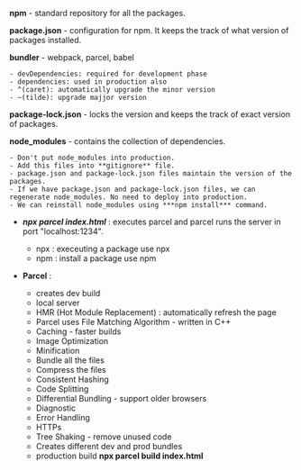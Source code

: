 **npm** - standard repository for all the packages.

**package.json** - configuration for npm. It keeps the track of what version of packages installed.

**bundler** - webpack, parcel, babel

    - devDependencies: required for development phase
    - dependencies: used in production also
    - ^(caret): automatically upgrade the minor version
    - ~(tilde): upgrade majjor version

**package-lock.json** - locks the version and keeps the track of exact version of packages.

**node_modules** - contains the collection of dependencies. 

    - Don't put node_modules into production. 
    - Add this files into **gitignore** file.
    - package.json and package-lock.json files maintain the version of the packages.
    - If we have package.json and package-lock.json files, we can regenerate node_modules. No need to deploy into production. 
    - We can reinstall node_modules using ***npm install*** command.

- ***npx parcel index.html*** : executes parcel and parcel runs the server in port "localhost:1234".
    - npx : execeuting a package use npx
    - npm : install a package use npm

- **Parcel** : 
    - creates dev build
    - local server
    - HMR (Hot Module Replacement) : automatically refresh the page
    - Parcel uses File Matching Algorithm - written in C++
    - Caching - faster builds
    - Image Optimization 
    - Minification
    - Bundle all the files
    - Compress the files
    - Consistent Hashing
    - Code Splitting
    - Differential Bundling - support older browsers
    - Diagnostic
    - Error Handling
    - HTTPs
    - Tree Shaking - remove unused code
    - Creates different dev and prod bundles
    - production build **npx parcel build index.html**
    